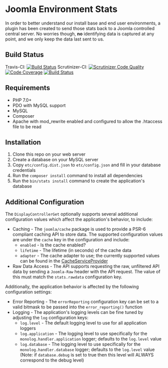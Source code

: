 # Joomla Environment Stats

In order to better understand our install base and end user environments, a plugin has been created to send those stats back to a Joomla
controlled central server. No worries though, __no__ identifying data is captured at any point, and we only keep the data last sent to us.

## Build Status
Travis-CI: [![Build Status](https://travis-ci.org/joomla-extensions/jstats-server.png)](https://travis-ci.org/joomla-extensions/jstats-server)
Scrutinizer-CI: [![Scrutinizer Code Quality](https://scrutinizer-ci.com/g/joomla-extensions/jstats-server/badges/quality-score.png?b=master)](https://scrutinizer-ci.com/g/joomla-extensions/jstats-server/?branch=master) [![Code Coverage](https://scrutinizer-ci.com/g/joomla-extensions/jstats-server/badges/coverage.png?b=master)](https://scrutinizer-ci.com/g/joomla-extensions/jstats-server/?branch=master) [![Build Status](https://scrutinizer-ci.com/g/joomla-extensions/jstats-server/badges/build.png?b=master)](https://scrutinizer-ci.com/g/joomla-extensions/jstats-server/build-status/master)

## Requirements

* PHP 7.0+
* PDO with MySQL support
* MySQL
* Composer
* Apache with mod_rewrite enabled and configured to allow the .htaccess file to be read

## Installation

1. Clone this repo on your web server
2. Create a database on your MySQL server
3. Copy `etc/config.dist.json` to `etc/config.json` and fill in your database credentials
4. Run the `composer install` command to install all dependencies
5. Run the `bin/stats install` command to create the application's database

## Additional Configuration

The `DisplayControllerGet` optionally supports several additional configuration values which affect the application's behavior, to include:

* Caching - The `joomla/cache` package is used to provide a PSR-6 compliant caching API to store data. The supported configuration values are under the `cache` key in the configuration and include:
    * `enabled` - Is the cache enabled?
    * `lifetime` - The lifetime (in seconds) of the cache data
    * `adapter` - The cache adapter to use; the currently supported values can be found in the [CacheServiceProvider](src/Providers/CacheServiceProvider.php) 
* Raw Data Access - The API supports requesting the raw, unfiltered API data by sending a `Joomla-Raw` header with the API request. The value of this must match the `stats.rawdata` configuration key.

Additionally, the application behavior is affected by the following configuration settings:

* Error Reporting - The `errorReporting` configuration key can be set to a valid bitmask to be passed into the `error_reporting()` function
* Logging - The application's logging levels can be fine tuned by adjusting the `log` configuration keys:
    * `log.level` - The default logging level to use for all application loggers
    * `log.application` - The logging level to use specifically for the `monolog.handler.application` logger; defaults to the `log.level` value
    * `log.database` - The logging level to use specifically for the `monolog.handler.database` logger; defaults to the `log.level` value (Note: if `database.debug` is set to true then this level will ALWAYS correspond to the debug level)
